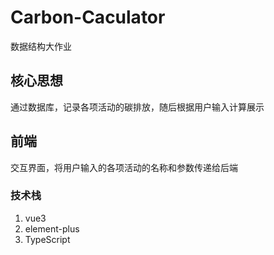 # Carbon-Caculator
数据结构大作业

## 核心思想
通过数据库，记录各项活动的碳排放，随后根据用户输入计算展示

## 前端
交互界面，将用户输入的各项活动的名称和参数传递给后端
### 技术栈
1. vue3
3. element-plus
4. TypeScript


